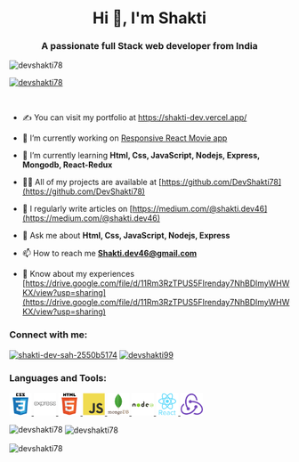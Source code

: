 <h1 align="center">Hi 👋, I'm Shakti</h1>
<h3 align="center">A passionate full Stack web developer from India</h3>

<p align="left"> <img src="https://komarev.com/ghpvc/?username=devshakti78&label=Profile%20views&color=0e75b6&style=flat" alt="devshakti78" /> </p>

<p align="left"> <a href="https://github.com/ryo-ma/github-profile-trophy"><img src="https://github-profile-trophy.vercel.app/?username=devshakti78" alt="devshakti78" /></a> </p>

<p align="left"> <a href="https://twitter.com/" target="blank"><img src="https://img.shields.io/twitter/follow/?logo=twitter&style=for-the-badge" alt="" /></a> </p>

- ✍️ You can visit my portfolio at https://shakti-dev.vercel.app/

- 🔭 I’m currently working on [Responsive React Movie app](F)

- 🌱 I’m currently learning **Html, Css, JavaScript, Nodejs, Express, Mongodb, React-Redux**

- 👨‍💻 All of my projects are available at [https://github.com/DevShakti78](https://github.com/DevShakti78)

- 📝 I regularly write articles on [https://medium.com/@shakti.dev46](https://medium.com/@shakti.dev46)

- 💬 Ask me about **Html, Css, JavaScript, Nodejs, Express**

- 📫 How to reach me **Shakti.dev46@gmail.com**

- 📄 Know about my experiences [https://drive.google.com/file/d/11Rm3RzTPUS5FIrenday7NhBDlmyWHWKX/view?usp=sharing](https://drive.google.com/file/d/11Rm3RzTPUS5FIrenday7NhBDlmyWHWKX/view?usp=sharing)

<h3 align="left">Connect with me:</h3>
<p align="left">
<a href="https://linkedin.com/in/shakti-dev-sah-2550b5174" target="blank"><img align="center" src="https://raw.githubusercontent.com/rahuldkjain/github-profile-readme-generator/master/src/images/icons/Social/linked-in-alt.svg" alt="shakti-dev-sah-2550b5174" height="30" width="40" /></a>
<a href="https://instagram.com/devshakti99" target="blank"><img align="center" src="https://raw.githubusercontent.com/rahuldkjain/github-profile-readme-generator/master/src/images/icons/Social/instagram.svg" alt="devshakti99" height="30" width="40" /></a>
</p>

<h3 align="left">Languages and Tools:</h3>
<p align="left"> <a href="https://www.w3schools.com/css/" target="_blank" rel="noreferrer"> <img src="https://raw.githubusercontent.com/devicons/devicon/master/icons/css3/css3-original-wordmark.svg" alt="css3" width="40" height="40"/> </a> <a href="https://expressjs.com" target="_blank" rel="noreferrer"> <img src="https://raw.githubusercontent.com/devicons/devicon/master/icons/express/express-original-wordmark.svg" alt="express" width="40" height="40"/> </a> <a href="https://www.w3.org/html/" target="_blank" rel="noreferrer"> <img src="https://raw.githubusercontent.com/devicons/devicon/master/icons/html5/html5-original-wordmark.svg" alt="html5" width="40" height="40"/> </a> <a href="https://developer.mozilla.org/en-US/docs/Web/JavaScript" target="_blank" rel="noreferrer"> <img src="https://raw.githubusercontent.com/devicons/devicon/master/icons/javascript/javascript-original.svg" alt="javascript" width="40" height="40"/> </a> <a href="https://www.mongodb.com/" target="_blank" rel="noreferrer"> <img src="https://raw.githubusercontent.com/devicons/devicon/master/icons/mongodb/mongodb-original-wordmark.svg" alt="mongodb" width="40" height="40"/> </a> <a href="https://nodejs.org" target="_blank" rel="noreferrer"> <img src="https://raw.githubusercontent.com/devicons/devicon/master/icons/nodejs/nodejs-original-wordmark.svg" alt="nodejs" width="40" height="40"/> </a> <a href="https://reactjs.org/" target="_blank" rel="noreferrer"> <img src="https://raw.githubusercontent.com/devicons/devicon/master/icons/react/react-original-wordmark.svg" alt="react" width="40" height="40"/> </a> <a href="https://redux.js.org" target="_blank" rel="noreferrer"> <img src="https://raw.githubusercontent.com/devicons/devicon/master/icons/redux/redux-original.svg" alt="redux" width="40" height="40"/> </a> </p>

<p><img align="left" src="https://github-readme-stats.vercel.app/api/top-langs?username=devshakti78&show_icons=true&locale=en&layout=compact" alt="devshakti78" /></p>

<p>&nbsp;<img align="center" src="https://github-readme-stats.vercel.app/api?username=devshakti78&show_icons=true&locale=en" alt="devshakti78" /></p>

<p><img align="center" src="https://github-readme-streak-stats.herokuapp.com/?user=devshakti78&" alt="devshakti78" /></p>
